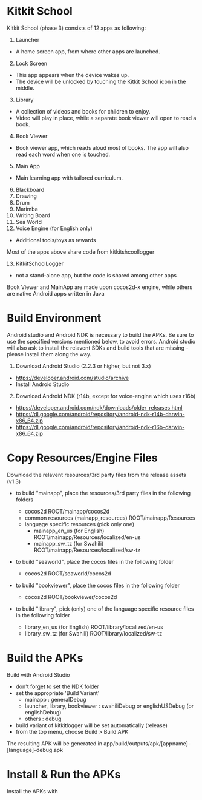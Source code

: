 # Kitkit School

Kitkit School (phase 3) consists of 12 apps as following:

1. Launcher
* A home screen app, from where other apps are launched.

2. Lock Screen
* This app appears when the device wakes up.
* The device will be unlocked by touching the Kitkit School icon in the middle.

3. Library
* A collection of videos and books for children to enjoy.
* Video will play in place, while a separate book viewer will open to read a book.

4. Book Viewer
* Book viewer app, which reads aloud most of books. The app will also read each word when one is touched.   

5. Main App
* Main learning app with tailored curriculum.

6. Blackboard
7. Drawing
8. Drum
9. Marimba
10. Writing Board
11. Sea World
12. Voice Engine (for English only) 
* Additional tools/toys as rewards

Most of the apps above share code from kitkitshcoollogger

13. KitkitSchoolLogger
* not a stand-alone app, but the code is shared among other apps


Book Viewer and MainApp are made upon cocos2d-x engine, while others are native Android apps written in Java


# Build Environment #

Android studio and Android NDK is necessary to build the APKs.
Be sure to use the specified versions mentioned below, to avoid errors. 
Android studio will also ask to install the relavent SDKs and build tools that are missing - please install them along the way. 


1. Download Android Studio (2.2.3 or higher, but not 3.x)
* https://developer.android.com/studio/archive
* Install Android Studio


2. Download Android NDK (r14b, except for voice-engine which uses r16b) 
* https://developer.android.com/ndk/downloads/older_releases.html
* https://dl.google.com/android/repository/android-ndk-r14b-darwin-x86_64.zip
* https://dl.google.com/android/repository/android-ndk-r16b-darwin-x86_64.zip






# Copy Resources/Engine Files #

Download the relavent resources/3rd party files from the release assets (v1.3) 

* to build "mainapp", place the resources/3rd party files in the following folders
  * cocos2d
   ROOT/mainapp/cocos2d
  * common resources (mainapp_resources)
   ROOT/mainapp/Resources
  * language specific resources (pick only one) 
    * mainapp_en_us (for English)
    ROOT/mainapp/Resources/localized/en-us
    * mainapp_sw_tz (for Swahili) 
    ROOT/mainapp/Resources/localized/sw-tz

* to build "seaworld", place the cocos files in the following folder
  * cocos2d
  ROOT/seaworld/cocos2d

* to build "bookviewer",  place the cocos files in the following folder
  * cocos2d
  ROOT/bookviewer/cocos2d

* to build "library", pick (only) one of the language specific resource files in the following folder
  * library_en_us (for English) 
  ROOT/library/localized/en-us
  * library_sw_tz (for Swahili) 
  ROOT/library/localized/sw-tz




# Build the APKs #


Build with Android Studio 

- don't forget to set the NDK folder
- set the appropriate 'Build Variant' 
   - mainapp : generalDebug
   - launcher, library, bookviewer : swahiliDebug or englishUSDebug (or englishDebug)
   - others : debug
- build variant of kitkitlogger will be set automatically (release)
- from the top menu, choose Build > Build APK

The resulting APK will be generated in app/build/outputs/apk/[appname]-[language]-debug.apk



# Install & Run the APKs #

Install the APKs with 

